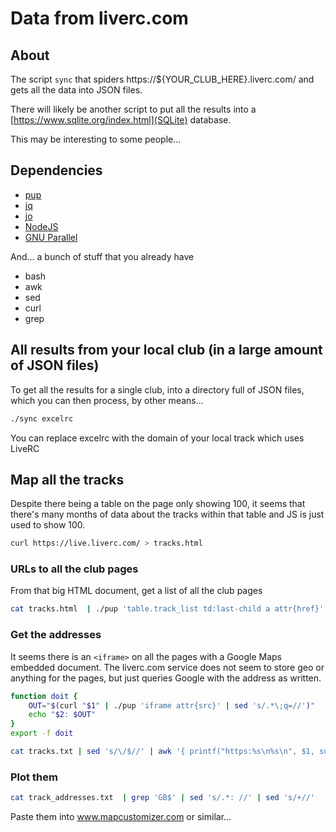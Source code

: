 # Data from liverc.com

## About

The script `sync` that spiders https://${YOUR_CLUB_HERE}.liverc.com/ and gets all the data into JSON files.

There will likely be another script to put all the results into a [https://www.sqlite.org/index.html](SQLite) database.

This may be interesting to some people...

## Dependencies

 * [pup](https://github.com/ericchiang/pup)
 * [jq](https://jqlang.github.io/jq/)
 * [jo](https://github.com/jpmens/jo)
 * [NodeJS](https://nodejs.org/en)
 * [GNU Parallel](https://www.gnu.org/software/parallel/)

And... a bunch of stuff that you already have

 * bash
 * awk
 * sed
 * curl
 * grep

## All results from your local club (in a large amount of JSON files)

To get all the results for a single club, into a directory full of JSON files, which you can then process, by other means...

```bash
./sync excelrc
```

You can replace excelrc with the domain of your local track which uses LiveRC

## Map all the tracks

Despite there being a table on the page only showing 100, it seems that there's many months of data about the tracks within that table and JS is just used to show 100.

```bash
curl https://live.liverc.com/ > tracks.html
```

### URLs to all the club pages

From that big HTML document, get a list of all the club pages

```bash
cat tracks.html  | ./pup 'table.track_list td:last-child a attr{href}' | uniq > tracks.txt
```

### Get the addresses

It seems there is an `<iframe>` on all the pages with a Google Maps embedded document. The liverc.com service does not seem to store geo or anything for the pages, but just queries Google with the address as written.

```bash
function doit {
    OUT="$(curl "$1" | ./pup 'iframe attr{src}' | sed 's/.*\;q=//')"
    echo "$2: $OUT"
}
export -f doit

cat tracks.txt | sed 's/\/$//' | awk '{ printf("https:%s\n%s\n", $1, substr($1, 3)); }' | parallel -N2 doit > track_addresses.txt
```

### Plot them

```bash
cat track_addresses.txt  | grep 'GB$' | sed 's/.*: //' | sed 's/+//'
```

Paste them into www.mapcustomizer.com or similar...


